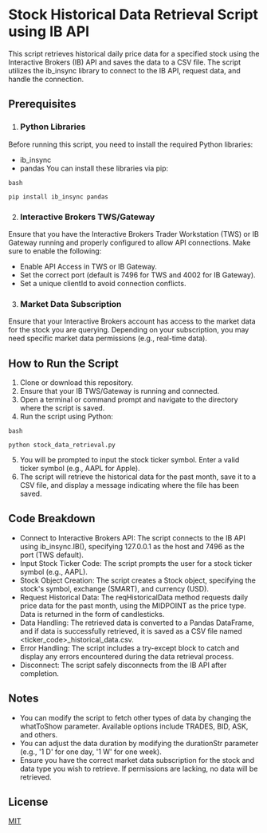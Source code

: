 # Stock Historical Data Retrieval Script using IB API
This script retrieves historical daily price data for a specified stock using the Interactive Brokers (IB) API and saves the data to a CSV file. The script utilizes the ib_insync library to connect to the IB API, request data, and handle the connection.

## Prerequisites
1. ### Python Libraries

Before running this script, you need to install the required Python libraries:
- ib_insync
- pandas
You can install these libraries via pip:
```
bash

pip install ib_insync pandas
```
2. ### Interactive Brokers TWS/Gateway
Ensure that you have the Interactive Brokers Trader Workstation (TWS) or IB Gateway running and properly configured to allow API connections. Make sure to enable the following:
- Enable API Access in TWS or IB Gateway.
- Set the correct port (default is 7496 for TWS and 4002 for IB Gateway).
- Set a unique clientId to avoid connection conflicts.

3. ### Market Data Subscription
Ensure that your Interactive Brokers account has access to the market data for the stock you are querying. Depending on your subscription, you may need specific market data permissions (e.g., real-time data).

## How to Run the Script
1. Clone or download this repository.
2. Ensure that your IB TWS/Gateway is running and connected.
3. Open a terminal or command prompt and navigate to the directory where the script is saved.
4. Run the script using Python:
```
bash

python stock_data_retrieval.py
```
5. You will be prompted to input the stock ticker symbol. Enter a valid ticker symbol (e.g., AAPL for Apple).
6. The script will retrieve the historical data for the past month, save it to a CSV file, and display a message indicating where the file has been saved.

## Code Breakdown
- Connect to Interactive Brokers API: The script connects to the IB API using ib_insync.IB(), specifying 127.0.0.1 as the host and 7496 as the port (TWS default).
- Input Stock Ticker Code: The script prompts the user for a stock ticker symbol (e.g., AAPL).
- Stock Object Creation: The script creates a Stock object, specifying the stock's symbol, exchange (SMART), and currency (USD).
- Request Historical Data: The reqHistoricalData method requests daily price data for the past month, using the MIDPOINT as the price type. Data is returned in the form of candlesticks.
- Data Handling: The retrieved data is converted to a Pandas DataFrame, and if data is successfully retrieved, it is saved as a CSV file named <ticker_code>_historical_data.csv.
- Error Handling: The script includes a try-except block to catch and display any errors encountered during the data retrieval process.
- Disconnect: The script safely disconnects from the IB API after completion.

## Notes 
- You can modify the script to fetch other types of data by changing the whatToShow parameter. Available options include TRADES, BID, ASK, and others.
- You can adjust the data duration by modifying the durationStr parameter (e.g., '1 D' for one day, '1 W' for one week).
- Ensure you have the correct market data subscription for the stock and data type you wish to retrieve. If permissions are lacking, no data will be retrieved.

## License

[MIT](https://choosealicense.com/licenses/mit/)